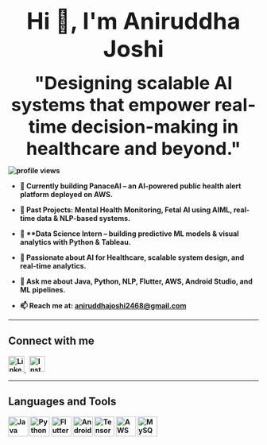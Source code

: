 <h1 align="center"><b><span style="font-size: 46px;">Hi 👋, I'm Aniruddha Joshi</span></b></h1>

<p align="center"><b>
  <b><span style="font-size: 36px;">"Designing scalable AI systems that empower real-time decision-making in healthcare and beyond."</span></b>
</p>

<p align="left">
  <img src="https://komarev.com/ghpvc/?username=ANNIjoshi2802&label=Profile%20views&color=0e75b6&style=flat" alt="profile views" />
</p>

- 🔭 Currently building **PanaceAI** – an AI-powered public health alert platform deployed on AWS.
  
  
- 🧠 Past Projects: **Mental Health Monitoring**, **Fetal AI using AIML**, real-time data & NLP-based systems.
  
  
- 💼 **Data Science Intern  – building predictive ML models & visual analytics with Python & Tableau.
  
  
- 🌱 Passionate about **AI for Healthcare**, scalable system design, and real-time analytics.
  
  
- 💬 Ask me about **Java, Python, NLP, Flutter, AWS, Android Studio**, and **ML pipelines**.
  
  
- 📫 Reach me at: **aniruddhajoshi2468@gmail.com**

---

##  Connect with me  
<p align="left">
  <a href="https://www.linkedin.com/in/aniruddha-joshi-91296821a/" target="_blank">
    <img src="https://cdn.jsdelivr.net/gh/devicons/devicon/icons/linkedin/linkedin-original.svg" alt="LinkedIn" width="32" height="32"/>
  </a>
  &nbsp;
  <a href="https://instagram.com/aniruddha._joshi" target="_blank">
    <img src="https://upload.wikimedia.org/wikipedia/commons/a/a5/Instagram_icon.png" alt="Instagram" width="32" height="32"/>
  </a>
</p>

---

##  Languages and Tools  
<p align="left">
  <img src="https://cdn.jsdelivr.net/gh/devicons/devicon/icons/java/java-original.svg" alt="Java" width="40" height="40"/>
  <img src="https://cdn.jsdelivr.net/gh/devicons/devicon/icons/python/python-original.svg" alt="Python" width="40" height="40"/>
  <img src="https://cdn.jsdelivr.net/gh/devicons/devicon/icons/flutter/flutter-original.svg" alt="Flutter" width="40" height="40"/>
  <img src="https://cdn.jsdelivr.net/gh/devicons/devicon/icons/android/android-original.svg" alt="Android Studio" width="40" height="40"/>
  <img src="https://cdn.jsdelivr.net/gh/devicons/devicon/icons/tensorflow/tensorflow-original.svg" alt="TensorFlow" width="40" height="40"/>
  <img src="https://www.svgrepo.com/show/353443/aws.svg" alt="AWS" width="40" height="40"/>
  <img src="https://cdn.jsdelivr.net/gh/devicons/devicon/icons/mysql/mysql-original.svg" alt="MySQL" width="40" height="40"/>
</p>
